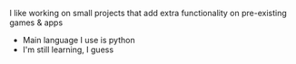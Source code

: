 I like working on small projects that add extra functionality on pre-existing games & apps

- Main language I use is python
- I'm still learning, I guess
